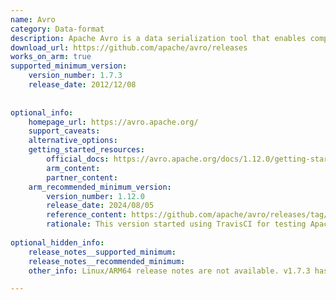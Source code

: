 ```yaml
---
name: Avro
category: Data-format
description: Apache Avro is a data serialization tool that enables compact, schema-based data exchange in distributed systems and applications.
download_url: https://github.com/apache/avro/releases
works_on_arm: true
supported_minimum_version:
    version_number: 1.7.3
    release_date: 2012/12/08
 
 
optional_info:
    homepage_url: https://avro.apache.org/
    support_caveats:
    alternative_options:
    getting_started_resources:
        official_docs: https://avro.apache.org/docs/1.12.0/getting-started-python/
        arm_content:
        partner_content:
    arm_recommended_minimum_version:
        version_number: 1.12.0
        release_date: 2024/08/05
        reference_content: https://github.com/apache/avro/releases/tag/release-1.12.0
        rationale: This version started using TravisCI for testing Apache Avro on Linux ARM64, which confirms the stablility of the software on Arm platform.
 
optional_hidden_info:
    release_notes__supported_minimum:
    release_notes__recommended_minimum:
    other_info: Linux/ARM64 release notes are not available. v1.7.3 has been successfully installed on the Neoverse N1, prior versions are failing to install.

---
```

